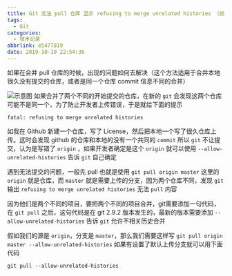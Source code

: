 ```yaml
---
title: Git 无法 pull 仓库 显示 refusing to merge unrelated histories （拒绝合并不相关仓库）
tags: 
  - Git
categories:
  - 技术记录
abbrlink: e5477819
date: 2019-10-19 22:54:36
---
```

如果在合并 pull 仓库的时候，出现的问题如何去解决（这个方法适用于合并本地很久没有提交的仓库，或者是同一个仓库 commit 信息不同的合并）
<!--more-->
![示意图](/blog_image/Git无法pull/fail.png)
如果合并了两个不同的开始提交的仓库，在新的 `git` 会发现这两个仓库可能不是同一个，为了防止开发者上传错误，于是就给下面的提示
``` Shell
fatal: refusing to merge unrelated histories
```
如我在 Github 新建一个仓库，写了 License，然后把本地一个写了很久仓库上传。这时会发现 github 的仓库和本地的没有一个共同的 `commit` 所以 `git` 不让提交，认为是写错了 `origin` ，如果开发者确定是这个 `origin` 就可以使用  `--allow-unrelated-histories`  告诉 `git` 自己确定

遇到无法提交的问题，一般先 pull 也就是使用  `git pull origin master`  这里的 `origin` 就是仓库，而 `master` 就是需要上传的分支，因为两个仓库不同，发现 `git` 输出  `refusing to merge unrelated histories`  无法 `pull` 内容

因为他们是两个不同的项目，要把两个不同的项目合并，git需要添加一句代码，在 `git pull` 之后，这句代码是在 git 2.9.2 版本发生的，最新的版本需要添加 `--allow-unrelated-histories` 告诉 `git` 允许不相关历史合并

假如我们的源是 `origin`，分支是 `master`，那么我们需要这样写 `git pull origin master --allow-unrelated-histories`  如果有设置了默认上传分支就可以用下面代码 
``` Shell
git pull --allow-unrelated-histories
```


